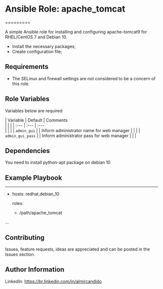 # Ansible Role: apache_tomcat
=========

A simple Ansible role for installing and configuring apache-tomcat9 for RHEL/CentOS 7 and Debian 10.

- Install the necessary packages;
- Create configuration file;


Requirements
------------

- The SELinux and firewall settings are not considered to be a concern of this role.

Role Variables
--------------


Variables below are required

| Variable                                     | Default                       | Comments                                                                                
|                                              |                               |
| :---                                         | :---                          | :---       
|                                              |                               |
| `admin_gui`                                  |                               | Inform administrator name for web manager
|                                              |                               |
| `admin_gui_pass`                             |                               | Inform administrator pass for web manager
|                                              |                               |



Dependencies
------------

You need to install python-apt package on debian 10 


Example Playbook
----------------

---
- hosts: redhat,debian_10

  roles:

    - /path/apache_tomcat

...

## Contributing

Issues, feature requests, ideas are appreciated and can be posted in the Issues section.


Author Information
------------------
LinkedIn: https://br.linkedin.com/in/almircandido

